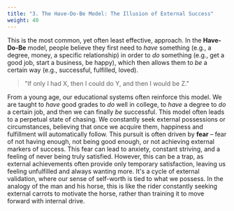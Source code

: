 ```yaml
---
title: "3. The Have-Do-Be Model: The Illusion of External Success"
weight: 40
---
```


This is the most common, yet often least effective, approach. In the <strong>Have-Do-Be</strong> model, people believe they first need to <em>have</em> something (e.g., a degree, money, a specific relationship) in order to <em>do</em> something (e.g., get a good job, start a business, be happy), which then allows them to <em>be</em> a certain way (e.g., successful, fulfilled, loved).

> "If only I had X, then I could do Y, and then I would be Z."

From a young age, our educational systems often reinforce this model. We are taught to <em>have</em> good grades to <em>do</em> well in college, to <em>have</em> a degree to <em>do</em> a certain job, and then we can finally <em>be</em> successful. This model often leads to a perpetual state of chasing. We constantly seek external possessions or circumstances, believing that once we acquire them, happiness and fulfillment will automatically follow. This pursuit is often driven by <strong>fear</strong> – fear of not having enough, not being good enough, or not achieving external markers of success. This fear can lead to anxiety, constant striving, and a feeling of never being truly satisfied. However, this can be a trap, as external achievements often provide only temporary satisfaction, leaving us feeling unfulfilled and always wanting more. It's a cycle of external validation, where our sense of self-worth is tied to what we possess. In the analogy of the man and his horse, this is like the rider constantly seeking external carrots to motivate the horse, rather than training it to move forward with internal drive.